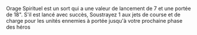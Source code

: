 Orage Spirituel est un sort qui a
une valeur de lancement de 7 et une
portée de 18". S'il est lancé avec succès,
Soustrayez 1 aux jets de course et de
charge pour les unités ennemies à
portée jusqu'à votre prochaine phase
des héros
